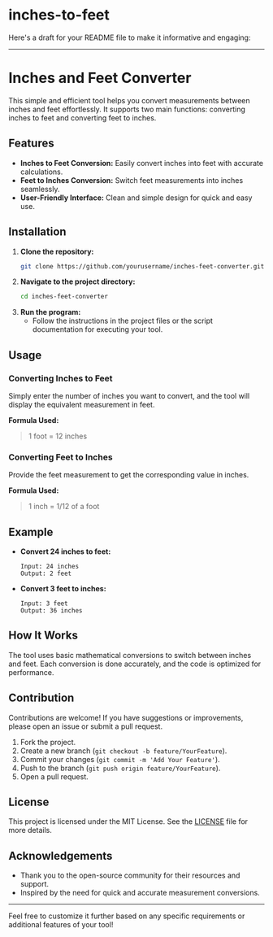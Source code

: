 # inches-to-feet
Here's a draft for your README file to make it informative and engaging:

---

# Inches and Feet Converter

This simple and efficient tool helps you convert measurements between inches and feet effortlessly. It supports two main functions: converting inches to feet and converting feet to inches.

## Features

- **Inches to Feet Conversion:** Easily convert inches into feet with accurate calculations.
- **Feet to Inches Conversion:** Switch feet measurements into inches seamlessly.
- **User-Friendly Interface:** Clean and simple design for quick and easy use.

## Installation

1. **Clone the repository:**
   ```bash
   git clone https://github.com/yourusername/inches-feet-converter.git
   ```
2. **Navigate to the project directory:**
   ```bash
   cd inches-feet-converter
   ```
3. **Run the program:**
   - Follow the instructions in the project files or the script documentation for executing your tool.

## Usage

### Converting Inches to Feet
Simply enter the number of inches you want to convert, and the tool will display the equivalent measurement in feet.

**Formula Used:** 
> 1 foot = 12 inches

### Converting Feet to Inches
Provide the feet measurement to get the corresponding value in inches.

**Formula Used:**
> 1 inch = 1/12 of a foot

## Example

- **Convert 24 inches to feet:**
  ```
  Input: 24 inches
  Output: 2 feet
  ```

- **Convert 3 feet to inches:**
  ```
  Input: 3 feet
  Output: 36 inches
  ```

## How It Works

The tool uses basic mathematical conversions to switch between inches and feet. Each conversion is done accurately, and the code is optimized for performance.

## Contribution

Contributions are welcome! If you have suggestions or improvements, please open an issue or submit a pull request.

1. Fork the project.
2. Create a new branch (`git checkout -b feature/YourFeature`).
3. Commit your changes (`git commit -m 'Add Your Feature'`).
4. Push to the branch (`git push origin feature/YourFeature`).
5. Open a pull request.

## License

This project is licensed under the MIT License. See the [LICENSE](LICENSE) file for more details.

## Acknowledgements

- Thank you to the open-source community for their resources and support.
- Inspired by the need for quick and accurate measurement conversions.

---

Feel free to customize it further based on any specific requirements or additional features of your tool!
